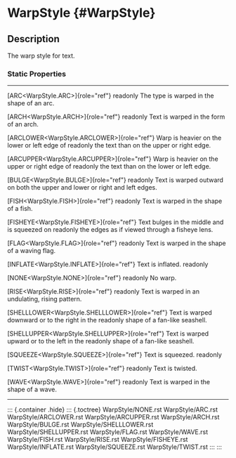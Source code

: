 WarpStyle {#WarpStyle}
=========

Description
-----------

The warp style for text.

### Static Properties

  -------------------------------------------------- ----------------------------------------------
  [ARC\<WarpStyle.ARC\>]{role="ref"} readonly        The type is warped in the shape of an arc.

  [ARCH\<WarpStyle.ARCH\>]{role="ref"} readonly      Text is warped in the form of an arch.

  [ARCLOWER\<WarpStyle.ARCLOWER\>]{role="ref"}       Warp is heavier on the lower or left edge of
  readonly                                           the text than on the upper or right edge.

  [ARCUPPER\<WarpStyle.ARCUPPER\>]{role="ref"}       Warp is heavier on the upper or right edge of
  readonly                                           the text than on the lower or left edge.

  [BULGE\<WarpStyle.BULGE\>]{role="ref"} readonly    Text is warped outward on both the upper and
                                                     lower or right and left edges.

  [FISH\<WarpStyle.FISH\>]{role="ref"} readonly      Text is warped in the shape of a fish.

  [FISHEYE\<WarpStyle.FISHEYE\>]{role="ref"}         Text bulges in the middle and is squeezed on
  readonly                                           the edges as if viewed through a fisheye lens.

  [FLAG\<WarpStyle.FLAG\>]{role="ref"} readonly      Text is warped in the shape of a waving flag.

  [INFLATE\<WarpStyle.INFLATE\>]{role="ref"}         Text is inflated.
  readonly                                           

  [NONE\<WarpStyle.NONE\>]{role="ref"} readonly      No warp.

  [RISE\<WarpStyle.RISE\>]{role="ref"} readonly      Text is warped in an undulating, rising
                                                     pattern.

  [SHELLLOWER\<WarpStyle.SHELLLOWER\>]{role="ref"}   Text is warped downward or to the right in the
  readonly                                           shape of a fan-like seashell.

  [SHELLUPPER\<WarpStyle.SHELLUPPER\>]{role="ref"}   Text is warped upward or to the left in the
  readonly                                           shape of a fan-like seashell.

  [SQUEEZE\<WarpStyle.SQUEEZE\>]{role="ref"}         Text is squeezed.
  readonly                                           

  [TWIST\<WarpStyle.TWIST\>]{role="ref"} readonly    Text is twisted.

  [WAVE\<WarpStyle.WAVE\>]{role="ref"} readonly      Text is warped in the shape of a wave.
  -------------------------------------------------- ----------------------------------------------

::: {.container .hide}
::: {.toctree}
WarpStyle/NONE.rst WarpStyle/ARC.rst WarpStyle/ARCLOWER.rst
WarpStyle/ARCUPPER.rst WarpStyle/ARCH.rst WarpStyle/BULGE.rst
WarpStyle/SHELLLOWER.rst WarpStyle/SHELLUPPER.rst WarpStyle/FLAG.rst
WarpStyle/WAVE.rst WarpStyle/FISH.rst WarpStyle/RISE.rst
WarpStyle/FISHEYE.rst WarpStyle/INFLATE.rst WarpStyle/SQUEEZE.rst
WarpStyle/TWIST.rst
:::
:::
